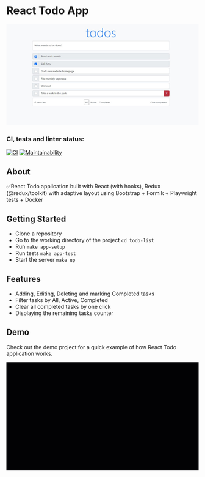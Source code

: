 # React Todo App
![Todo preview](./src/assets/todoPreview.jpg)

### CI, tests and linter status:
[![CI](https://github.com/bogdan-ho/todo-list/actions/workflows/CI.yml/badge.svg)](https://github.com/bogdan-ho/todo-list/actions/workflows/CI.yml)
[![Maintainability](https://api.codeclimate.com/v1/badges/da65ed83bf72a6cb066e/maintainability)](https://codeclimate.com/github/bogdan-ho/todo-list/maintainability)

## About
✅React Todo application built with React (with hooks), Redux (@redux/toolkit) with adaptive layout using Bootstrap + Formik + Playwright tests + Docker


## Getting Started
- Clone a repository
- Go to the working directory of the project `cd todo-list`
- Run `make app-setup`
- Run tests `make app-test`
- Start the server `make up`

## Features
- Adding, Editing, Deleting and marking Completed tasks
- Filter tasks by All, Active, Completed
- Clear all completed tasks by one click
- Displaying the remaining tasks counter

## Demo
Check out the demo project for a quick example of how React Todo application works. 

![This is an image](./src/assets/TodoPromo.gif)
